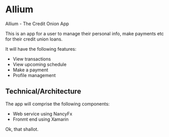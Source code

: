Allium
======

Allium - The Credit Onion App

This is an app for a user to manage their personal info, make payments etc for their credit union loans.

It will have the following features:

* View transactions
* View upcoming schedule
* Make a payment
* Profile management

Technical/Architecture
----------------------

The app will comprise the following components:

* Web service using NancyFx
* Fronmt end using Xamarin

Ok, that shallot.



